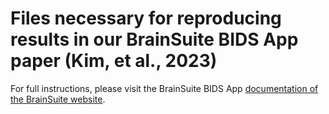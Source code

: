 # Files necessary for reproducing results in our BrainSuite BIDS App paper (Kim, et al., 2023)

For full instructions, please visit the BrainSuite BIDS App [documentation of the BrainSuite website](https://brainsuite.org/BIDS/paper). 

